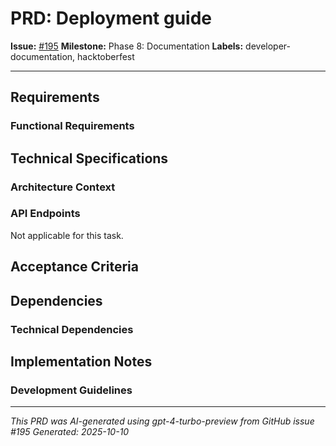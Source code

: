 # PRD: Deployment guide

**Issue:** [#195](https://github.com/profullstack/meshhook/issues/195)
**Milestone:** Phase 8: Documentation
**Labels:** developer-documentation, hacktoberfest

---


## Requirements

### Functional Requirements


## Technical Specifications

### Architecture Context


### API Endpoints

Not applicable for this task.

## Acceptance Criteria


## Dependencies

### Technical Dependencies


## Implementation Notes

### Development Guidelines


---

*This PRD was AI-generated using gpt-4-turbo-preview from GitHub issue #195*
*Generated: 2025-10-10*

